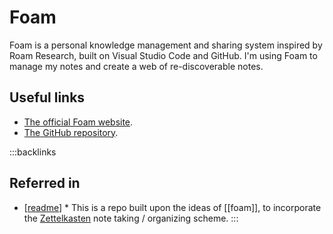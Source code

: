 # Foam

Foam is a personal knowledge management and sharing system inspired by Roam Research, built on Visual Studio Code and GitHub. I'm using Foam to manage my notes and create a web of re-discoverable notes.

## Useful links

- [The official Foam website](https://foambubble.github.io/foam/).
- [The GitHub repository](https://github.com/foambubble/foam).

:::backlinks

## Referred in

- [[readme]] \* This is a repo built upon the ideas of [[foam]], to incorporate the [Zettelkasten](https://zettelkasten.de/posts/overview/) note taking / organizing scheme.
  :::

[//begin]: # 'Autogenerated link references for markdown compatibility'
[readme]: readme.md "🔬 Spencer's Wiki"
[//end]: # 'Autogenerated link references'
